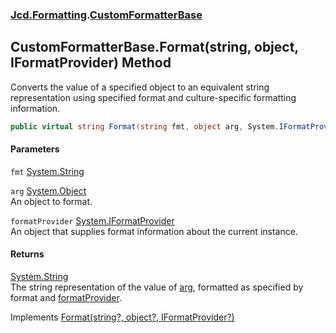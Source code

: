 ### [Jcd.Formatting](Jcd_Formatting.md 'Jcd.Formatting').[CustomFormatterBase](Jcd_Formatting_CustomFormatterBase.md 'Jcd.Formatting.CustomFormatterBase')
## CustomFormatterBase.Format(string, object, IFormatProvider) Method
Converts the value of a specified object to an equivalent string representation using specified format and culture-specific formatting information.
```csharp
public virtual string Format(string fmt, object arg, System.IFormatProvider formatProvider);
```
#### Parameters
<a name='Jcd_Formatting_CustomFormatterBase_Format(string_object_System_IFormatProvider)_fmt'></a>
`fmt` [System.String](https://docs.microsoft.com/en-us/dotnet/api/System.String 'System.String')  
  
<a name='Jcd_Formatting_CustomFormatterBase_Format(string_object_System_IFormatProvider)_arg'></a>
`arg` [System.Object](https://docs.microsoft.com/en-us/dotnet/api/System.Object 'System.Object')  
An object to format. 
  
<a name='Jcd_Formatting_CustomFormatterBase_Format(string_object_System_IFormatProvider)_formatProvider'></a>
`formatProvider` [System.IFormatProvider](https://docs.microsoft.com/en-us/dotnet/api/System.IFormatProvider 'System.IFormatProvider')  
An object that supplies format information about the current instance. 
  
#### Returns
[System.String](https://docs.microsoft.com/en-us/dotnet/api/System.String 'System.String')  
The string representation of the value of [arg](Jcd_Formatting_CustomFormatterBase_Format(string_object_System_IFormatProvider).md#Jcd_Formatting_CustomFormatterBase_Format(string_object_System_IFormatProvider)_arg 'Jcd.Formatting.CustomFormatterBase.Format(string, object, System.IFormatProvider).arg'), formatted as specified by format and [formatProvider](Jcd_Formatting_CustomFormatterBase_Format(string_object_System_IFormatProvider).md#Jcd_Formatting_CustomFormatterBase_Format(string_object_System_IFormatProvider)_formatProvider 'Jcd.Formatting.CustomFormatterBase.Format(string, object, System.IFormatProvider).formatProvider').

Implements [Format(string?, object?, IFormatProvider?)](https://docs.microsoft.com/en-us/dotnet/api/System.ICustomFormatter.Format#System_ICustomFormatter_Format_System_String,System_Object,System_IFormatProvider_ 'System.ICustomFormatter.Format(System.String,System.Object,System.IFormatProvider)')  
